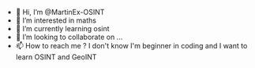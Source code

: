 - 👋 Hi, I’m @MartinEx-OSINT
- 👀 I’m interested in maths
- 🌱 I’m currently learning osint
- 💞️ I’m looking to collaborate on ...
- 📫 How to reach me ? I don't know
I'm beginner in coding and I want to learn OSINT and GeoINT

<!---
MartinEx-OSINT/MartinEx-OSINT is a ✨ special ✨ repository because its `README.md` (this file) appears on your GitHub profile.
You can click the Preview link to take a look at your changes.
--->
